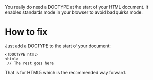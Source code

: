 You really do need a DOCTYPE at the start of your HTML document. It enables standards mode in your browser to avoid bad quirks mode.

# How to fix

Just add a DOCTYPE to the start of your document:
```
<!DOCTYPE html>
<html>
 // The rest goes here
```
That is for HTML5 which is the recommended way forward.
